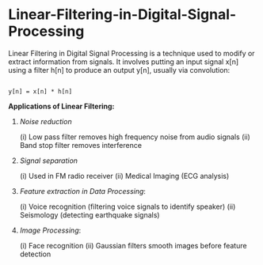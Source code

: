 # Linear-Filtering-in-Digital-Signal-Processing

Linear Filtering in Digital Signal Processing is a technique used to modify or extract information from signals. It involves putting an input signal x[n] using a filter h[n] to produce an output y[n], usually via convolution: 
                             
                                                                                         y[n] = x[n] * h[n] 


**Applications of Linear Filtering:**

1. *Noise reduction*
   
   (i) Low pass filter removes high frequency noise from audio signals
   (ii) Band stop filter removes interference

3. *Signal separation*
   
   (i) Used in FM radio receiver
   (ii) Medical Imaging (ECG analysis)

4. *Feature extraction in Data Processing*:
   
   (i) Voice recognition (filtering voice signals to identify speaker)
   (ii) Seismology (detecting earthquake signals)

5. *Image Processing*:
   
   (i) Face recognition
   (ii) Gaussian filters smooth images before feature detection
